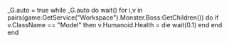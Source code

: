 _G.auto = true
while _G.auto do wait()
for i,v in pairs(game:GetService("Workspace").Monster.Boss:GetChildren()) do
    if v.ClassName == "Model" then
        v.Humanoid.Health = die
wait(0.1)
end
end
end
